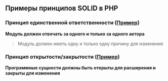 ## Примеры принципов SOLID в PHP

### Принцип единственной ответственности ([Пример](./SingleResponsibilityPrinciple.php))
**Модуль должен отвечать за одного и только за одного актора**
> Модуль должен иметь одну и только одну причину для изменения

### Принцип открытости/закрытости ([Пример](./SingleResponsibilityPrinciple.php))
**Программные сущности должны быть открыты для расширения и закрыты для изменения**